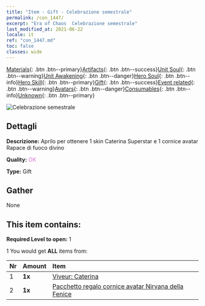 ```yaml
---
title: "Item - Gift - Celebrazione semestrale"
permalink: /con_1447/
excerpt: "Era of Chaos  Celebrazione semestrale"
last_modified_at: 2021-06-22
locale: it
ref: "con_1447.md"
toc: false
classes: wide
---
```

 [Materials](/ItemsIT/){: .btn .btn--primary}[Artifacts](/ItemsIT/Artifacts/){: .btn .btn--success}[Unit Soul](/ItemsIT/UnitSoul/){: .btn .btn--warning}[Unit Awakening](/ItemsIT/UnitAwakening/){: .btn .btn--danger}[Hero Soul](/ItemsIT/HeroSoul/){: .btn .btn--info}[Hero Skill](/ItemsIT/HeroSkill/){: .btn .btn--primary}[Gift](/ItemsIT/Gift/){: .btn .btn--success}[Event related](/ItemsIT/Events/){: .btn .btn--warning}[Avatars](/ItemsIT/Avatars/){: .btn .btn--danger}[Consumables](/ItemsIT/Consumables/){: .btn .btn--info}[Unknown](/ItemsIT/Unknown/){: .btn .btn--primary}

 ![Celebrazione semestrale](/images/t/i_907028.png)

## Dettagli
 **Descrizione:** Aprilo per ottenere 1 skin Caterina Superstar e 1 cornice avatar Rapace di fuoco divino

 **Quality:** <span style="color: #DA70D6">OK</span>

 **Type:** Gift

## Gather

  None

## This item contains:

 **Required Level to open:** 1

 1 You would get **ALL** items  from:

  | Nr | Amount |     Item    |
  |:---|:-------|:------------|
  | 1 |  **1x** | [Viveur: Caterina](/ItemsIT/con_1031/) |  | 
  | 2 |  **1x** | [Pacchetto regalo cornice avatar Nirvana della Fenice](/ItemsIT/con_618/) |  | 
